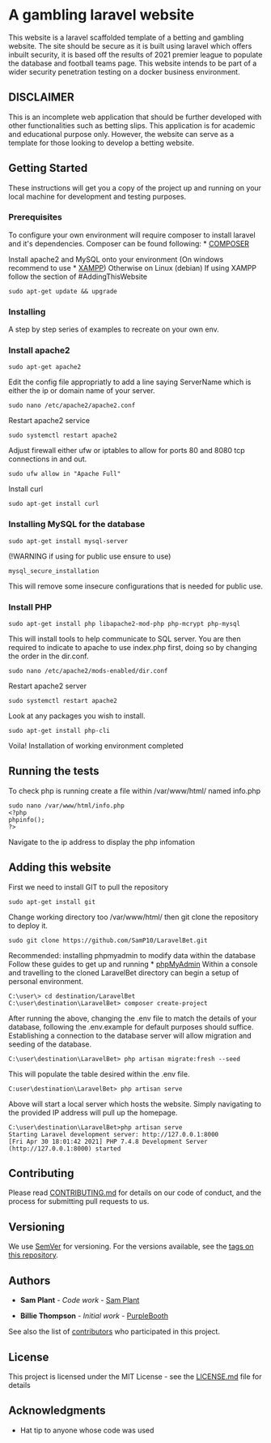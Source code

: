 # A gambling laravel website

This website is a laravel scaffolded template of a betting and gambling website.
The site should be secure as it is built using laravel which offers inbuilt security, it is based off the results of 2021 premier league to populate the database and football teams page.
This website intends to be part of a wider security penetration testing on a docker business environment.
## DISCLAIMER
This is an incomplete web application that should be further developed with other functionalities such as betting slips.
This application is for academic and educational purpose only.
However, the website can serve as a template for those looking to develop a betting website.

## Getting Started

These instructions will get you a copy of the project up and running on your local machine for development and testing purposes.

### Prerequisites

To configure your own environment will require composer to install laravel and it's dependencies.
Composer can be found following: * [COMPOSER](https://getcomposer.org/download/)

Install apache2 and MySQL onto your environment (On windows recommend to use * [XAMPP](https://www.apachefriends.org/download.html))
Otherwise on Linux (debian)
If using XAMPP follow the section of #AddingThisWebsite

```
sudo apt-get update && upgrade
```

### Installing

A step by step series of examples to recreate on your own env.

### Install apache2

```
sudo apt-get apache2
```

Edit the config file appropriatly to add a line saying ServerName which is either the ip or domain name of your server.

```
sudo nano /etc/apache2/apache2.conf
```

Restart apache2 service

```
sudo systemctl restart apache2
```

Adjust firewall either ufw or iptables to allow for ports 80 and 8080 tcp connections in and out.

```
sudo ufw allow in "Apache Full"
```

Install curl

```
sudo apt-get install curl
```

### Installing MySQL for the database

```
sudo apt-get install mysql-server
```

(!WARNING if using for public use ensure to use)

```
mysql_secure_installation
```

This will remove some insecure configurations that is needed for public use.

### Install PHP

```
sudo apt-get install php libapache2-mod-php php-mcrypt php-mysql
```

This will install tools to help communicate to SQL server.
You are then required to indicate to apache to use index.php first, doing so by changing the order in the dir.conf.

```
sudo nano /etc/apache2/mods-enabled/dir.conf
```
Restart apache2 server

```
sudo systemctl restart apache2
```
Look at any packages you wish to install.

```
sudo apt-get install php-cli
```
Voila! Installation of working environment completed

## Running the tests

To check php is running create a file within /var/www/html/ named info.php

```
sudo nano /var/www/html/info.php
<?php
phpinfo();
?>
```
Navigate to the ip address to display the php infomation


## Adding this website

First we need to install GIT to pull the repository

```
sudo apt-get install git
```

Change working directory too /var/www/html/ then git clone the repository to deploy it.

```
sudo git clone https://github.com/SamP10/LaravelBet.git
```

Recommended: installing phpmyadmin to modify data within the database
Follow these guides to get up and running * [phpMyAdmin](https://www.digitalocean.com/community/tutorials/how-to-install-and-secure-phpmyadmin-on-ubuntu-20-04)
Within a console and travelling to the cloned LaravelBet directory can begin a setup of personal environment.

```
C:\user\> cd destination/LaravelBet
C:\user\destination\LaravelBet> composer create-project
```
After running the above, changing the .env file to match the details of your database, following the .env.example for default purposes should suffice.
Establishing a connection to the database server will allow migration and seeding of the database.
```
C:\user\destination\LaravelBet> php artisan migrate:fresh --seed
```
This will populate the table desired within the .env file.

```
C:user\destination\LaravelBet> php artisan serve
```
Above will start a local server which hosts the website. Simply navigating to the provided IP address will pull up the homepage.
```
C:\user\destination\LaravelBet>php artisan serve
Starting Laravel development server: http://127.0.0.1:8000
[Fri Apr 30 18:01:42 2021] PHP 7.4.8 Development Server (http://127.0.0.1:8000) started
```
## Contributing

Please read [CONTRIBUTING.md](https://gist.github.com/PurpleBooth/b24679402957c63ec426) for details on our code of conduct, and the process for submitting pull requests to us.

## Versioning

We use [SemVer](http://semver.org/) for versioning. For the versions available, see the [tags on this repository](https://github.com/your/project/tags). 

## Authors
* **Sam Plant** - *Code work* - [Sam Plant](https://github.com/SamP10)

* **Billie Thompson** - *Initial work* - [PurpleBooth](https://github.com/PurpleBooth)

See also the list of [contributors](https://github.com/your/project/contributors) who participated in this project.

## License

This project is licensed under the MIT License - see the [LICENSE.md](LICENSE.md) file for details

## Acknowledgments

* Hat tip to anyone whose code was used

